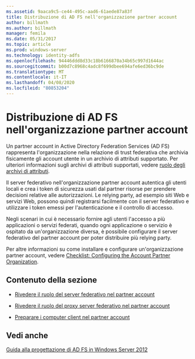 ```yaml
---
ms.assetid: 9aaca9c5-ce44-495c-aad6-61aede87a83f
title: Distribuzione di AD FS nell'organizzazione partner account
author: billmath
ms.author: billmath
manager: femila
ms.date: 05/31/2017
ms.topic: article
ms.prod: windows-server
ms.technology: identity-adfs
ms.openlocfilehash: 94446ddd8d33c18b6166870a34b65c997d1644ac
ms.sourcegitcommit: b00d7c8968c4adc8f699dbee694afe6ed36bc9de
ms.translationtype: MT
ms.contentlocale: it-IT
ms.lasthandoff: 04/08/2020
ms.locfileid: "80853204"
---
```

# <a name="deploying-ad-fs-in-the-account-partner-organization"></a>Distribuzione di AD FS nell'organizzazione partner account

Un partner account in Active Directory Federation Services \(AD FS\) rappresenta l'organizzazione nella relazione di trust federativa che archivia fisicamente gli account utente in un archivio di attributi supportato. Per ulteriori informazioni sugli archivi di attributi supportati, vedere [ruolo degli archivi di attributi](../../ad-fs/technical-reference/The-Role-of-Attribute-Stores.md).  
  
Il server federativo nell'organizzazione partner account autentica gli utenti locali e crea i token di sicurezza usati dal partner risorse per prendere decisioni relative alle autorizzazioni. Le relying party, ad esempio siti Web e servizi Web, possono quindi registrarsi facilmente con il server federativo e utilizzare i token emessi per l'autenticazione e il controllo di accesso.  
  
Negli scenari in cui è necessario fornire agli utenti l'accesso a più applicazioni o servizi federati, quando ogni applicazione o servizio è ospitato da un'organizzazione diversa, è possibile configurare il server federativo del partner account per poter distribuire più relying party.  
  
Per altre informazioni su come installare e configurare un'organizzazione partner account, vedere [Checklist: Configuring the Account Partner Organization](../../ad-fs/deployment/Checklist--Configuring-the-Account-Partner-Organization.md).  
  
## <a name="in-this-section"></a>Contenuto della sezione  
  
-   [Rivedere il ruolo del server federativo nel partner account](Review-the-Role-of-the-Federation-Server-in-the-Account-Partner.md)  
  
-   [Rivedere il ruolo del proxy server federativo nel partner account](Review-the-Role-of-the-Federation-Server-Proxy-in-the-Account-Partner.md)  
  
-   [Preparare i computer client nel partner account](Prepare-Client-Computers-in-the-Account-Partner.md)  
  
## <a name="see-also"></a>Vedi anche
[Guida alla progettazione di AD FS in Windows Server 2012](AD-FS-Design-Guide-in-Windows-Server-2012.md)
